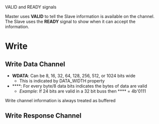 

VALID and READY signals

Master uses **VALID** to tell the Slave information is available on the channel. The Slave uses the **READY** signal to show when it can accept the information.

# Write

## Write Data Channel

- **WDATA**: Can be 8, 16, 32, 64, 128, 256, 512, or 1024 bits wide
  - This is indicated by DATA_WIDTH property
- ****: For every byte/8 data bits indicates the bytes of data are valid
  - *Example*: If 24 bits are valid in a 32 bit buss then **** = 4b'0111
  
Write channel information is always treated as buffered


## Write Response Channel

